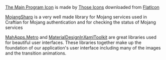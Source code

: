 [The Main Program Icon](https://www.flaticon.com/packs/video-games-4) is made by [Those Icons](https://www.flaticon.com/authors/those-icons) downloaded from [FlatIcon](https://www.flaticon.com/)

[MojangSharp](https://github.com/hawezo/MojangSharp) is a very well made library for Mojang services used in Craftian for Mojang authentication and for checking the status of Mojang services

[MahApps.Metro](https://github.com/MahApps/MahApps.Metro) and [MaterialDesignInXamlToolkit](https://github.com/ButchersBoy/MaterialDesignInXamlToolkit) are great libraries used for beautiful user interfaces. These libraries together make up the foundation of our application's user interface including many of the images and the transition animations.